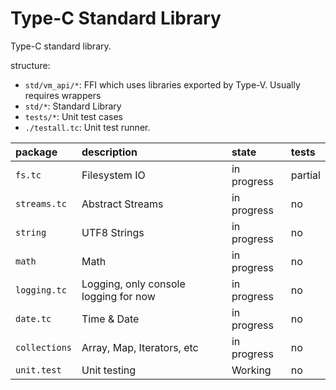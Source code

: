 Type-C Standard Library
===

Type-C standard library.

structure:
- `std/vm_api/*`: FFI which uses libraries exported by Type-V. Usually requires wrappers
- `std/*`: Standard Library
- `tests/*`: Unit test cases
- `./testall.tc`: Unit test runner.

|package|description|state|tests|
|:---|:---|:---|:---|
|`fs.tc`|Filesystem IO|in progress|partial|
|`streams.tc`|Abstract Streams|in progress|no|
|`string`|UTF8 Strings|in progress|no|
|`math`|Math|in progress|no|
|`logging.tc`|Logging, only console logging for now|in progress|no|
|`date.tc`|Time & Date|in progress|no|
|`collections`|Array, Map, Iterators, etc|in progress|no|
|`unit.test`|Unit testing|Working|no|